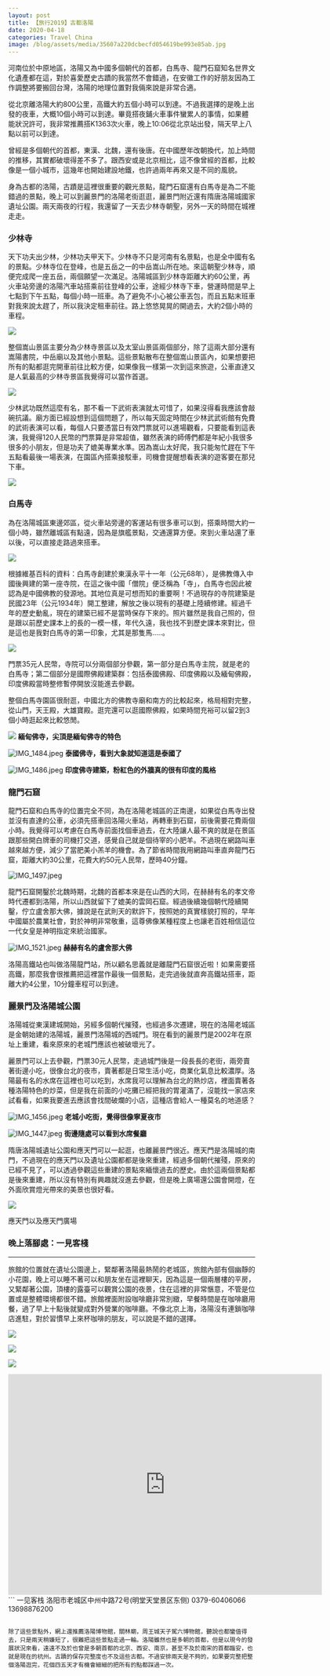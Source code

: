 ```yaml
---
layout: post 
title: 【旅行2019】古都洛陽 
date: 2020-04-18 
categories: Travel China 
image: /blog/assets/media/35607a220dcbecfd054619be993e85ab.jpg
---
```

河南位於中原地區，洛陽又為中國多個朝代的首都，白馬寺、龍門石窟知名世界文化遺產都在這，對於喜愛歷史古蹟的我當然不會錯過，在安徽工作的好朋友因為工作調整將要搬回台灣，洛陽的地理位置對我倆來說是非常合適。

從北京離洛陽大約800公里，高鐵大約五個小時可以到達。不過我選擇的是晚上出發的夜車，大概10個小時可以到達。畢竟搭夜鋪火車事件蠻累人的事情，如果體能狀況許可，我非常推薦搭K1363次火車，晚上10:06從北京站出發，隔天早上八點以前可以到達。

曾經是多個朝代的首都，東漢、北魏，還有後唐。在中國歷年改朝換代，加上時間的推移，其實都破壞得差不多了。跟西安或是北京相比，這不像曾經的首都，比較像是一個小城市，這幾年也開始建設地鐵，也許過兩年再來又是不同的風貌。

身為古都的洛陽，古蹟是這裡很重要的觀光景點，龍門石窟還有白馬寺是為二不能錯過的景點，晚上可以到麗景門的洛陽老街逛逛，麗景門附近還有隋唐洛陽城國家遺址公園。兩天兩夜的行程，我還留了一天去少林寺朝聖，另外一天的時間在城裡走走。

### 少林寺

天下功夫出少林，少林功夫甲天下。少林寺不只是河南有名景點，也是全中國有名的景點。少林寺位在登峰，也是五岳之一的中岳嵩山所在地。來這朝聖少林寺，順便完成爬一座五岳，兩個願望一次滿足。洛陽城區到少林寺距離大約60公里，再火車站旁邊的洛陽汽車站搭乘前往登峰的公車，途經少林寺下車，營運時間是早上七點到下午五點，每個小時一班車。為了避免不小心被公車丟包，而且五點末班車對我來說太趕了，所以我決定租車前往。路上悠悠晃晃的開過去，大約2個小時的車程。

![](/blog/assets/media/35607a220dcbecfd054619be993e85ab.jpg)

整個嵩山景區主要分為少林寺景區以及太室山景區兩個部分，除了這兩大部分還有嵩陽書院，中岳廟以及其他小景點。這些景點散布在整個嵩山景區內，如果想要把所有的點都逛完開車前往比較方便，如果像我一樣第一次到這來旅遊，公車直達又是人氣最高的少林寺景區我覺得可以當作首選。

![](/blog/assets/media/0c862c28785d99dec3c7391785d16345.jpg)

少林武功既然這麼有名，那不看一下武術表演就太可惜了，如果沒得看我應該會敲碗抗議。廟方面已經設想到這個問題了，所以每天固定時間在少林武武術館有免費的武術表演可以看，每個人只要憑當日有效門票就可以進場觀看，只要能看到這表演，我覺得120人民幣的門票算是非常超值，雖然表演的師傅們都是年紀小我很多很多的小朋友，但是功夫了媲美專業水準。因為嵩山太好爬，我只能匆忙趕在下午五點看最後一場表演，在園區內搭乘接駁車，司機會提醒想看表演的遊客要在那兒下車。

![](/blog/assets/media/4e41218129201a43fa5ba8fd6c3c6ee0.jpg)

### 白馬寺

為在洛陽城區東邊郊區，從火車站旁邊的客運站有很多車可以到，搭乘時間大約一個小時，雖然離城區有點遠，因為是旗艦景點，交通還算方便。來到火車站還了車以後，可以直接走路過來搭車。

![](/blog/assets/media/3c2dfc285852ca787948f241e165a79c.jpg)

根據維基百科的資料：白馬寺創建於東漢永平十一年（公元68年），是佛教傳入中國後興建的第一座寺院，在這之後中國「僧院」便泛稱為「寺」，白馬寺也因此被認為是中國佛教的發源地。其地位真是可想而知的重要啊！不過現存的寺院建築是民國23年（公元1934年）開工整建，解放之後以現有的基礎上陸續修建。經過千年的歷史動亂，現在的建築已經不是當時保存下來的。照片雖然是我自己照的，但是跟以前歷史課本上的長的一模一樣，年代久遠，我也找不到歷史課本來對比，但是這也是我對白馬寺的第一印象，尤其是那隻馬…..。

![](/blog/assets/media/6d377a58d5852fb841b3571af8c75ba5.jpg)

門票35元人民幣，寺院可以分兩個部分參觀，第一部分是白馬寺主院，就是老的白馬寺；第二個部分是國際佛殿建築群：包括泰國佛殿、印度佛殿以及緬甸佛殿，印度佛殿當時整修暫停開放沒能進去參觀。

整個白馬寺園區很耐逛，中國北方的佛教寺廟和南方的比較起來，格局相對完整，從山門，天王殿，大雄寶殿。逛完還可以逛國際佛殿，如果時間充裕可以留2到3個小時逛起來比較悠閒。

![](/blog/assets/media/08e88a25f15025477aaa36c958e430d2.jpg)
**緬甸佛寺，尖頂是緬甸佛寺的特色**

![IMG_1484.jpeg](/blog/assets/media/b1015121837c6a2177c4a95265981798.jpg)
**泰國佛寺，看到大象就知道這是泰國了**

![IMG_1486.jpeg](/blog/assets/media/c75a22722fc621eed96876c85e00fcfa.jpg)
**印度佛寺建築，粉紅色的外牆真的很有印度的風格**

### 龍門石窟

龍門石窟和白馬寺的位置完全不同，為在洛陽老城區的正南邊，如果從白馬寺出發並沒有直達的公車，必須先搭車回洛陽火車站，再轉車到石窟，前後需要花費兩個小時。我覺得可以考慮在白馬寺前面找個車過去，在大陸讓人最不爽的就是在景區跟那些開白牌車的司機打交道，感覺自己就是個待宰的小肥羊。不過現在網路叫車越來越方便，減少了當肥美小羔羊的機會。為了節省時間我用網路叫車直奔龍門石窟，距離大約30公里，花費大約50元人民幣，歷時40分鐘。

![IMG_1497.jpeg](/blog/assets/media/c9c3eb3a2ac7a04cd73320e360ab0e75.jpg)

龍門石窟開鑿於北魏時期，北魏的首都本來是在山西的大同，在赫赫有名的孝文帝時代遷都到洛陽，所以山西就留下了媲美的雲岡石窟。經過後續幾個朝代陸續開鑿，佇立盧舍那大佛，據說是在武則天的默許下，按照她的真實樣貌打照的，早年中國屬於農業社會，對於神明非常敬重，這尊佛像某種程度上也讓老百姓相信這位一代女皇是神明指定來統治國家。

![IMG_1521.jpeg](/blog/assets/media/9fa8a6a6f301851edc3456994636e9f7.jpg)
**赫赫有名的盧舍那大佛**

洛陽高鐵站也叫做洛陽龍門站，所以顧名思義就是離龍門石窟很近啦！如果需要搭高鐵，那麼我會很推薦把這裡當作最後一個景點，走完過後就直奔高鐵站搭車，距離大約4公里，10分鐘車程可以到達。

### 麗景門及洛陽城公園

洛陽城從東漢建城開始，另經多個朝代摧殘，也經過多次遷建，現在的洛陽老城區是金朝始建的洛陽城，麗景門洛陽城的西城門。現在看到的麗景門是2002年在原址上重建，看來原來的老城門應該也被破壞光了。

麗景門可以上去參觀，門票30元人民幣，走過城門後是一段長長的老街，兩旁賣著街邊小吃，很像台北的夜市，賣著都是日常生活小吃，商業化氣息比較濃厚。洛陽最有名的水席在這裡也可以吃到，水席我可以理解為台北的熱炒店，裡面賣著各種洛陽特色的炒菜，但是我在前面的小吃攤已經把我的胃灌滿了，沒能找一家店來試看看，如果我要進去應該會找間破爛的小店，這種店會給人一種莫名的地道感？

![IMG_1456.jpeg](/blog/assets/media/a9082f0ac62718ed4c6da3e7b5c7a3ac.jpg)
**老城小吃街，覺得很像寧夏夜市**

![IMG_1447.jpeg](/blog/assets/media/7b488ad3d091b61ce1871ba19e26970a.jpg)
**街邊隨處可以看到水席餐廳**

隋唐洛陽城遺址公園和應天門可以一起逛，也離麗景門很近。應天門是洛陽城的南門，不過現在的應天門以及遺址公園都都是後來重建，經過多個朝代摧殘，原來的已經不見了，可以透過參觀這些重建的景點來緬懷過去的歷史。由於這兩個景點都是後來重建，所以沒有特別有興趣就沒進去參觀，但是晚上廣場還公園會開燈，在外面欣賞燈光帶來的美景也很好看。

![](/blog/assets/media/d2b3e9e9310974422d67de954c23f720.jpg)

應天門以及應天門廣場

### 晚上落腳處：一見客棧
***
旅館的位置就在遺址公園邊上，緊鄰著洛陽最熱鬧的老城區，旅館內部有個幽靜的小花園，晚上可以睡不著可以和朋友坐在這裡聊天，因為這是一個兩層樓的平房，又緊鄰著公園，頂樓的露臺可以觀賞公園的夜景，住在這裡的非常愜意，不管是位置或是整體環境都很不錯。旅館裡面附設咖啡廳非常別緻，早餐時間是在咖啡廳用餐，過了早上十點後就變成對外營業的咖啡廳。不像北京上海，洛陽沒有連鎖咖啡店進駐，對於習慣早上來杯咖啡的朋友，可以說是不錯的選擇。

![](/blog/assets/media/004cc2c7535363d4065812b73d7c6afc.jpg)

![](/blog/assets/media/d02721b6411d2210f19029a4e5e9e971.jpg)

![](/blog/assets/media/12381dfc96721c81fbed248346e4bb07.jpg)
<iframe src="https://www.google.com/maps/embed?pb=!1m18!1m12!1m3!1d3281.050294599649!2d112.46009509800024!3d34.67868008973401!2m3!1f0!2f0!3f0!3m2!1i1024!2i768!4f13.1!3m3!1m2!1s0x3678704d046a09a5%3A0xe39315abb427c3d9!2z5rSb6Zm95LiA6KaL6Jed6KGT5a6i5qOn!5e0!3m2!1szh-TW!2sus!4v1587195921908!5m2!1szh-TW!2sus" width="640" height="450" frameborder="10" style="border:0;" allowfullscreen="" aria-hidden="false" tabindex="0" ></iframe>
```
一见客栈
洛阳市老城区中州中路72号(明堂天堂景区东侧)
0379-60406066 13698876200

```

除了這些景點外，網上還推薦洛陽博物館，關林廟，周王城天子駕六博物館，聽說也都蠻值得去，只是兩天稍嫌短了，很難把這些景點走過一輪。洛陽雖然也是多朝的首都，但是以現今的發展狀況來看，遠遠不及於也曾是多朝首都的北京、西安、南京，甚至不及於南宋的首都臨安，也就是現在的杭州。古蹟的保存完整度也不及這些古都。不過安排兩天是不夠的，如果要完整把整個洛陽逛完，花個四五天才有機會細細的把所有的點都踩過一次。
